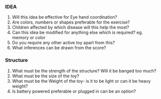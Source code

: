 ### IDEA
1) Will this idea be effective for Eye hand coordination?
2) Are colors, numbers or shapes preferable for the exercise?
3) Children affected by which disease will this help the most?
4) Can this idea be modified for anything else which is required? eg. memory or color
5) Do you require any other active toy apart from this? 
6) What inferences can be drawn from the score?

### Structure
1) What must be the strength of the structure? Will it be banged too much? 
2) What must be the size of the toy?
3) What must be the Weight of the toy- is it to be light or can it be heavy weight?
4) Is battery powered preferable or plugged in can be an option?
